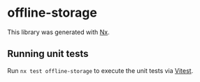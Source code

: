 # offline-storage

This library was generated with [Nx](https://nx.dev).

## Running unit tests

Run `nx test offline-storage` to execute the unit tests via [Vitest](https://vitest.dev/).
